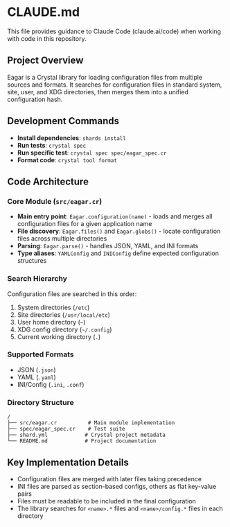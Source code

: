 # CLAUDE.md

This file provides guidance to Claude Code (claude.ai/code) when working with code in this repository.

## Project Overview

Eagar is a Crystal library for loading configuration files from multiple sources and formats. It searches for configuration files in standard system, site, user, and XDG directories, then merges them into a unified configuration hash.

## Development Commands

- **Install dependencies**: `shards install`
- **Run tests**: `crystal spec`
- **Run specific test**: `crystal spec spec/eagar_spec.cr`
- **Format code**: `crystal tool format`

## Code Architecture

### Core Module (`src/eagar.cr`)
- **Main entry point**: `Eagar.configuration(name)` - loads and merges all configuration files for a given application name
- **File discovery**: `Eagar.files()` and `Eagar.globs()` - locate configuration files across multiple directories
- **Parsing**: `Eagar.parse()` - handles JSON, YAML, and INI formats
- **Type aliases**: `YAMLConfig` and `INIConfig` define expected configuration structures

### Search Hierarchy
Configuration files are searched in this order:
1. System directories (`/etc`)
2. Site directories (`/usr/local/etc`) 
3. User home directory (`~`)
4. XDG config directory (`~/.config`)
5. Current working directory (`.`)

### Supported Formats
- JSON (`.json`)
- YAML (`.yaml`) 
- INI/Config (`.ini`, `.conf`)

### Directory Structure
```
/
├── src/eagar.cr          # Main module implementation
├── spec/eagar_spec.cr    # Test suite
├── shard.yml            # Crystal project metadata
└── README.md            # Project documentation
```

## Key Implementation Details

- Configuration files are merged with later files taking precedence
- INI files are parsed as section-based configs, others as flat key-value pairs
- Files must be readable to be included in the final configuration
- The library searches for `<name>.*` files and `<name>/config.*` files in each directory